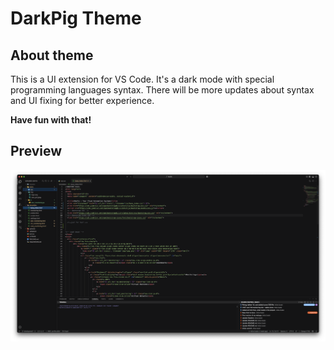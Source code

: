 # DarkPig Theme

## About theme
This is a UI extension for VS Code. 
It's a dark mode with special programming languages syntax.
There will be more updates about syntax and UI fixing for better experience.

**Have fun with that!**

## Preview
![DarkPig Theme Preview](./img/preview_img01.png)



